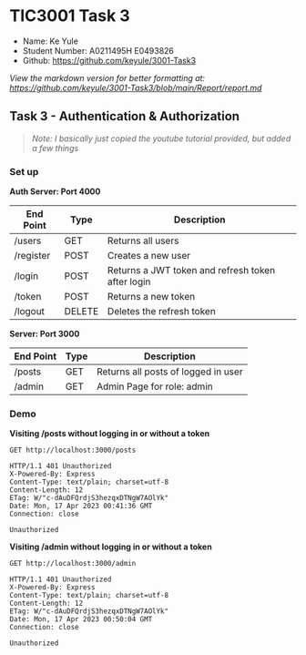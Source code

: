 # TIC3001 Task 3
- Name: Ke Yule
- Student Number: A0211495H E0493826
- Github: https://github.com/keyule/3001-Task3

*View the markdown version for better formatting at:*   
*https://github.com/keyule/3001-Task3/blob/main/Report/report.md* 

## Task 3 - Authentication & Authorization

> *Note: I basically just copied the youtube tutorial provided, but added a few things*

### Set up

**Auth Server: Port 4000**  

| End Point | Type | Description |
| ----------- |-------------| ----------- |
| /users | GET | Returns all users |
| /register | POST | Creates a new user |
| /login | POST | Returns a JWT token and refresh token after login |
| /token | POST | Returns a new token |
| /logout | DELETE | Deletes the refresh token |  

**Server: Port 3000**  

| End Point | Type | Description |
| ----------- |-------------| ----------- |
| /posts | GET | Returns all posts of logged in user |
| /admin | GET | Admin Page for role: admin |

### Demo

**Visiting /posts without logging in or without a token**
``` 
GET http://localhost:3000/posts 
```
``` HTTP
HTTP/1.1 401 Unauthorized
X-Powered-By: Express
Content-Type: text/plain; charset=utf-8
Content-Length: 12
ETag: W/"c-dAuDFQrdjS3hezqxDTNgW7AOlYk"
Date: Mon, 17 Apr 2023 00:41:36 GMT
Connection: close

Unauthorized
```

**Visiting /admin without logging in or without a token**
``` 
GET http://localhost:3000/admin 
```
``` HTTP
HTTP/1.1 401 Unauthorized
X-Powered-By: Express
Content-Type: text/plain; charset=utf-8
Content-Length: 12
ETag: W/"c-dAuDFQrdjS3hezqxDTNgW7AOlYk"
Date: Mon, 17 Apr 2023 00:50:04 GMT
Connection: close

Unauthorized
```

